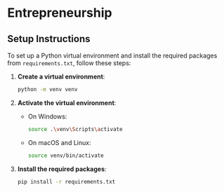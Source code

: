 # Entrepreneurship

## Setup Instructions

To set up a Python virtual environment and install the required packages from `requirements.txt`, follow these steps:

1. **Create a virtual environment**:
    ```sh
    python -m venv venv
    ```

2. **Activate the virtual environment**:
    - On Windows:
        ```sh
        source .\venv\Scripts\activate
        ```
    - On macOS and Linux:
        ```sh
        source venv/bin/activate
        ```

3. **Install the required packages**:
    ```sh
    pip install -r requirements.txt
    ```

